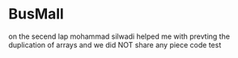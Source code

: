 
# BusMall

on the secend lap mohammad silwadi helped me with prevting the duplication of arrays and we did NOT share any piece code test